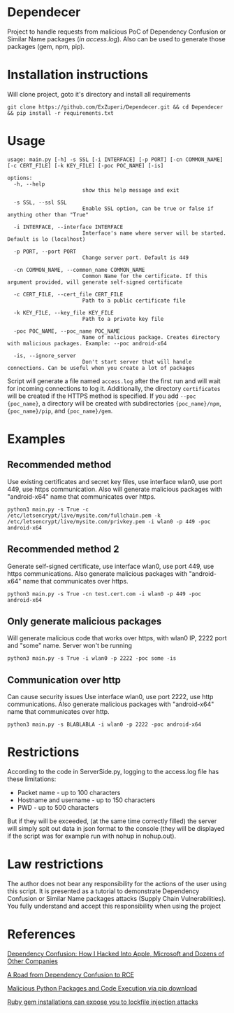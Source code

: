 # Dependecer
Project to handle requests from malicious PoC of Dependency Confusion or Similar Name packages (*in access.log*). Also can be used to generate those packages (gem, npm, pip).

# Installation instructions
Will clone project, goto it's directory and install all requirements
```
git clone https://github.com/ExZuperi/Dependecer.git && cd Dependecer && pip install -r requirements.txt
```

# Usage
```
usage: main.py [-h] -s SSL [-i INTERFACE] [-p PORT] [-cn COMMON_NAME] [-c CERT_FILE] [-k KEY_FILE] [-poc POC_NAME] [-is]

options:
  -h, --help
                        show this help message and exit

  -s SSL, --ssl SSL
                        Enable SSL option, can be true or false if anything other than "True"

  -i INTERFACE, --interface INTERFACE
                        Interface's name where server will be started. Default is lo (localhost)

  -p PORT, --port PORT
                        Change server port. Default is 449

  -cn COMMON_NAME, --common_name COMMON_NAME
                        Common Name for the certificate. If this argument provided, will generate self-signed certificate

  -c CERT_FILE, --cert_file CERT_FILE
                        Path to a public certificate file

  -k KEY_FILE, --key_file KEY_FILE
                        Path to a private key file

  -poc POC_NAME, --poc_name POC_NAME
                        Name of malicious package. Creates directory with malicious packages. Example: --poc android-x64

  -is, --ignore_server
                        Don't start server that will handle connections. Can be useful when you create a lot of packages
```
Script will generate a file named `access.log` after the first run and will wait for incoming connections to log it. Additionally, the directory `certificates` will be created if the HTTPS method is specified. If you add `--poc {poc_name}`, a directory will be created with subdirectories `{poc_name}/npm`, `{poc_name}/pip`, and `{poc_name}/gem`.

# Examples
## Recommended method
Use existing certificates and secret key files, use interface wlan0, use port 449, use https communication. Also will generate malicious packages with "android-x64" name that communicates over https.
```
python3 main.py -s True -c /etc/letsencrypt/live/mysite.com/fullchain.pem -k /etc/letsencrypt/live/mysite.com/privkey.pem -i wlan0 -p 449 -poc android-x64
```

## Recommended method 2
Generate self-signed certificate, use interface wlan0, use port 449, use https communications. Also generate malicious packages with "android-x64" name that communicates over https.
```
python3 main.py -s True -cn test.cert.com -i wlan0 -p 449 -poc android-x64
```

## Only generate malicious packages
Will generate malicious code that works over https, with wlan0 IP, 2222 port and "some" name. Server won't be running 
```
python3 main.py -s True -i wlan0 -p 2222 -poc some -is
```

## Communication over http
Can cause security issues
Use interface wlan0, use port 2222, use http communications. Also generate malicious packages with "android-x64" name that communicates over http.
```
python3 main.py -s BLABLABLA -i wlan0 -p 2222 -poc android-x64
```
# Restrictions
According to the code in ServerSide.py, logging to the access.log file has these limitations:
- Packet name - up to 100 characters
- Hostname and username - up to 150 characters
- PWD - up to 500 characters 

But if they will be exceeded, (at the same time correctly filled) the server will simply spit out data in json format to the console (they will be displayed if the script was for example run with nohup in nohup.out).

# Law restrictions
The author does not bear any responsibility for the actions of the user using this script. It is presented as a tutorial to demonstrate Dependency Confusion or Similar Name packages attacks (Supply Chain Vulnerabilities). You fully understand and accept this responsibility when using the project

# References
[Dependency Confusion: How I Hacked Into Apple, Microsoft and Dozens of Other Companies](https://medium.com/@alex.birsan/dependency-confusion-4a5d60fec610)

[A Road from Dependency Confusion to RCE](https://blog.securelayer7.net/a-road-from-dependency-confusion-to-rce/)

[Malicious Python Packages and Code Execution via pip download](https://embracethered.com/blog/posts/2022/python-package-manager-install-and-download-vulnerability/)

[Ruby gem installations can expose you to lockfile injection attacks](https://snyk.io/blog/ruby-gem-installation-lockfile-injection-attacks/)
